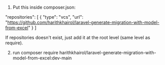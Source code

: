1) Put this inside composer.json:

"repositories": [
        {
            "type": "vcs",
            "url": "https://github.com/harithkhairol/laravel-generate-migration-with-model-from-excel"
        }
    ]

If repositories doesn't exist, just add it at the root level (same level as require).
   
2) run composer require harithkhairol/laravel-generate-migration-with-model-from-excel:dev-main




    
